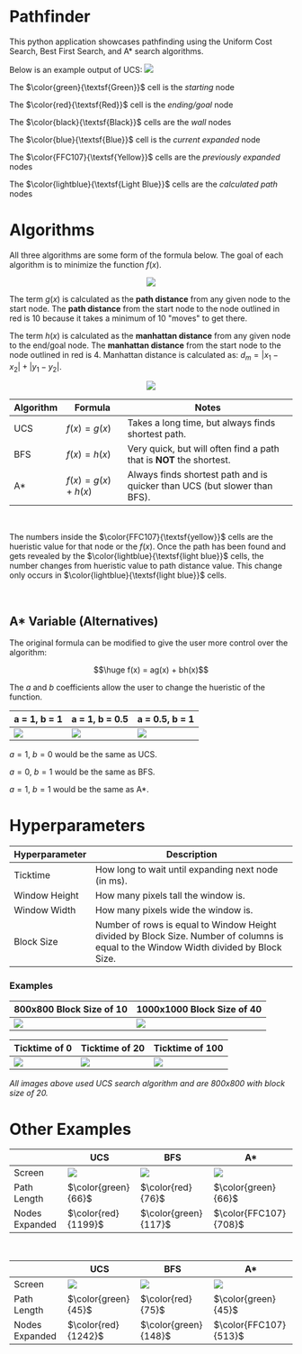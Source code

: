 # Pathfinder
This python application showcases pathfinding using the Uniform Cost Search, Best First Search, and A* search algorithms.

Below is an example output of UCS:
![](/images/default.gif)

The $\color{green}{\textsf{Green}}$ cell is the *starting* node

The $\color{red}{\textsf{Red}}$ cell is the *ending/goal* node

The $\color{black}{\textsf{Black}}$ cells are the *wall* nodes

The $\color{blue}{\textsf{Blue}}$ cell is the *current expanded* node

The $\color{FFC107}{\textsf{Yellow}}$ cells are the *previously expanded* nodes

The $\color{lightblue}{\textsf{Light Blue}}$ cells are the *calculated path* nodes


# Algorithms
All three algorithms are some form of the formula below. The goal of each algorithm is to minimize the function $f(x)$.

<p align="center">
<img src=./images/formula.png/>
</p>


The term $g(x)$ is calculated as the **path distance** from any given node to the start node. The **path distance** from the start node to the node outlined in red is 10 because it takes a minimum of 10 "moves" to get there.

The term $h(x)$ is calculated as the **manhattan distance** from any given node to the end/goal node. The **manhattan distance** from the start node to the node outlined in red is 4. Manhattan distance is calculated as: $d_m = |x_1-x_2| + |y_1-y_2|$.

<p align="center">
<img src=./images/distance.png/>
</p>

<p align="center">

|Algorithm|Formula|Notes|
|------|------|------|
|UCS|$f(x) = g(x)$|Takes a long time, but always finds shortest path.|
|BFS|$f(x) = h(x)$|Very quick, but will often find a path that is **NOT** the shortest.|
|A*|$f(x) = g(x) + h(x)$|Always finds shortest path and is quicker than UCS (but slower than BFS).|

</p>

<br/>

The numbers inside the $\color{FFC107}{\textsf{yellow}}$ cells are the hueristic value for that node or the $f(x)$. Once the path has been found and gets revealed by the $\color{lightblue}{\textsf{light blue}}$ cells, the number changes from hueristic value to path distance value. This change only occurs in $\color{lightblue}{\textsf{light blue}}$ cells.


<br/>

## A* Variable (Alternatives)
The original formula can be modified to give the user more control over the algorithm:

$$\huge f(x) = ag(x) + bh(x)$$

The $a$ and $b$ coefficients allow the user to change the hueristic of the function.


<p align="center">

|a = 1, b = 1|a = 1, b = 0.5|a = 0.5, b = 1
|------|------|------|
|![](/images/astar11.png)|![](/images/astar105.png)|![](/images/astar051.png)|

</p>

$a = 1,\ b = 0$ would be the same as UCS.

$a = 0,\ b = 1$ would be the same as BFS.

$a = 1,\ b = 1$ would be the same as A*.

# Hyperparameters

<p align="center">

|Hyperparameter|Description|
|--|--|
|Ticktime|How long to wait until expanding next node (in ms).|
|Window Height|How many pixels tall the window is.|
|Window Width|How many pixels wide the window is.|
|Block Size|Number of rows is equal to Window Height divided by Block Size. Number of columns is equal to the Window Width divided by Block Size. |

</p>

### Examples
<p align="center">

|800x800 Block Size of 10|1000x1000 Block Size of 40|
|--|--|
|![](/images/800x800cs10.png)|![](/images/1000x1000cs40.png)|

|Ticktime of 0|Ticktime of 20|Ticktime of 100|
|--|--|--|
|![](/images/tickrate0.gif)|![](/images/default.gif)|![](/images/tickrate100.gif)|

</p>

*All images above used UCS search algorithm and are 800x800 with block size of 20.*

# Other Examples

||UCS|BFS|A*|
|--|--|--|--|
|Screen|![](/images/ucs1.gif)|![](/images/bfs1.gif)|![](/images/astar1.gif)|
|Path Length|$\color{green}{66}$|$\color{red}{76}$|$\color{green}{66}$|
|Nodes Expanded|$\color{red}{1199}$|$\color{green}{117}$|$\color{FFC107}{708}$|

</br>

||UCS|BFS|A*|
|--|--|--|--|
|Screen|![](/images/ucs2.gif)|![](/images/bfs2.gif)|![](/images/astar2.gif)|
|Path Length|$\color{green}{45}$|$\color{red}{75}$|$\color{green}{45}$|
|Nodes Expanded|$\color{red}{1242}$|$\color{green}{148}$|$\color{FFC107}{513}$|

